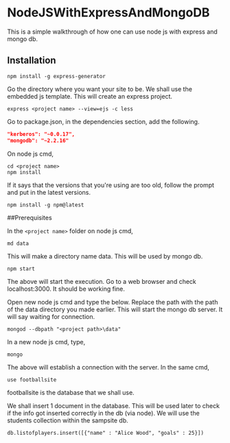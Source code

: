 # NodeJSWithExpressAndMongoDB
This is a simple walkthrough of how one can use node js with express and mongo db.

## Installation
```
npm install -g express-generator
```

Go the directory where you want your site to be. We shall use the embedded js template.
This will create an express project.
```
express <project name> --view=ejs -c less
```

Go to package.json, in the dependencies section, add the following.
```json
"kerberos": "~0.0.17",
"mongodb": "~2.2.16"
```

On node js cmd, 
```
cd <project name>
npm install
```

If it says that the versions that you're using are too old, follow the prompt and put in the latest versions.
```
npm install -g npm@latest
```

##Prerequisites

In the ```<project name>``` folder on node js cmd, 
```
md data
```

This will make a directory name data. This will be used by mongo db.
```
npm start
```
The above will start the execution. Go to a web browser and check localhost:3000. It should be working fine.

Open new node js cmd and type the below. Replace the path with the path of the data directory you made earlier. This will start the mongo db server. It will say waiting for connection.
```
mongod --dbpath "<project path>\data"
```
In a new node js cmd, type,
```
mongo
```
The above will establish a connection with the server. In the same cmd,
```
use footballsite
```
footballsite is the database that we shall use.

We shall insert 1 document in the database. This will be used later to check if the info got inserted correctly in the db (via node). We will use the students collection within the sampsite db.
```
db.listofplayers.insert([{"name" : "Alice Wood", "goals" : 25}])
```
